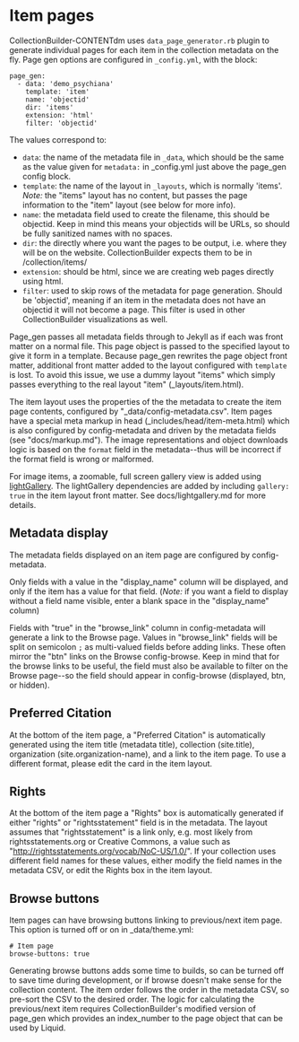 # Item pages

CollectionBuilder-CONTENTdm uses `data_page_generator.rb` plugin to generate individual pages for each item in the collection metadata on the fly.
Page gen options are configured in `_config.yml`, with the block:

```
page_gen:
  - data: 'demo_psychiana'
    template: 'item'
    name: 'objectid'
    dir: 'items'
    extension: 'html' 
    filter: 'objectid'  
```

The values correspond to:

- `data`: the name of the metadata file in `_data`, which should be the same as the value given for `metadata:` in _config.yml just above the page_gen config block.
- `template`: the name of the layout in `_layouts`, which is normally 'items'. *Note:* the "items" layout has no content, but passes the page information to the "item" layout (see below for more info).
- `name`: the metadata field used to create the filename, this should be objectid. Keep in mind this means your objectids will be URLs, so should be fully sanitized names with no spaces.
- `dir`: the directly where you want the pages to be output, i.e. where they will be on the website. CollectionBuilder expects them to be in /collection/items/
- `extension`: should be html, since we are creating web pages directly using html.
- `filter`: used to skip rows of the metadata for page generation. Should be 'objectid', meaning if an item in the metadata does not have an objectid it will not become a page. This filter is used in other CollectionBuilder visualizations as well.

Page_gen passes all metadata fields through to Jekyll as if each was front matter on a normal file.
This page object is passed to the specified layout to give it form in a template.
Because page_gen rewrites the page object front matter, additional front matter added to the layout configured with `template` is lost. 
To avoid this issue, we use a dummy layout "items" which simply passes everything to the real layout "item" (_layouts/item.html).

The item layout uses the properties of the the metadata to create the item page contents, configured by "_data/config-metadata.csv". 
Item pages have a special meta markup in head (_includes/head/item-meta.html) which is also configured by config-metadata and driven by the metadata fields (see "docs/markup.md").
The image representations and object downloads logic is based on the `format` field in the metadata--thus will be incorrect if the format field is wrong or malformed.  

For image items, a zoomable, full screen gallery view is added using [lightGallery](http://sachinchoolur.github.io/lightGallery/).
The lightGallery dependencies are added by including `gallery: true` in the item layout front matter.
See docs/lightgallery.md for more details.

## Metadata display

The metadata fields displayed on an item page are configured by config-metadata. 

Only fields with a value in the "display_name" column will be displayed, and only if the item has a value for that field. 
(*Note:* if you want a field to display without a field name visible, enter a blank space in the "display_name" column)

Fields with "true" in the "browse_link" column in config-metadata will generate a link to the Browse page. 
Values in "browse_link" fields will be split on semicolon `;` as multi-valued fields before adding links.
These often mirror the "btn" links on the Browse config-browse. 
Keep in mind that for the browse links to be useful, the field must also be available to filter on the Browse page--so the field should appear in config-browse (displayed, btn, or hidden). 

## Preferred Citation 

At the bottom of the item page, a "Preferred Citation" is automatically generated using the item title (metadata title), collection (site.title), organization (site.organization-name), and a link to the item page.
To use a different format, please edit the card in the item layout.

## Rights

At the bottom of the item page a "Rights" box is automatically generated if either "rights" or "rightsstatement" field is in the metadata.
The layout assumes that "rightsstatement" is a link only, e.g. most likely from rightsstatements.org or Creative Commons, a value such as "http://rightsstatements.org/vocab/NoC-US/1.0/".
If your collection uses different field names for these values, either modify the field names in the metadata CSV, or edit the Rights box in the item layout. 

## Browse buttons

Item pages can have browsing buttons linking to previous/next item page. 
This option is turned off or on in _data/theme.yml:

```
# Item page 
browse-buttons: true 
```

Generating browse buttons adds some time to builds, so can be turned off to save time during development, or if browse doesn't make sense for the collection content.
The item order follows the order in the metadata CSV, so pre-sort the CSV to the desired order.
The logic for calculating the previous/next item requires CollectionBuilder's modified version of page_gen which provides an index_number to the page object that can be used by Liquid.
